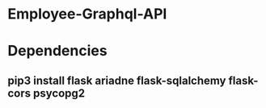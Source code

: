 # Employee-Graphql-API

# Dependencies
## pip3 install flask ariadne flask-sqlalchemy flask-cors psycopg2
